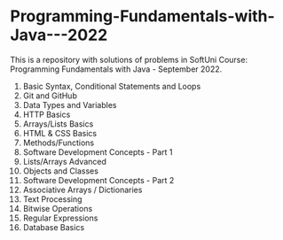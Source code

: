 # Programming-Fundamentals-with-Java---2022
This is a repository with solutions of problems in SoftUni Course: Programming Fundamentals with Java - September 2022.

1. Basic Syntax, Conditional Statements and Loops
2. Git and GitHub
3. Data Types and Variables
4. HTTP Basics
5. Arrays/Lists Basics
6. HTML & CSS Basics
7. Methods/Functions
8. Software Development Concepts - Part 1
9. Lists/Arrays Advanced
10. Objects and Classes
11. Software Development Concepts - Part 2
12. Associative Arrays / Dictionaries
13. Text Processing
14. Bitwise Operations
15. Regular Expressions
16. Database Basics
